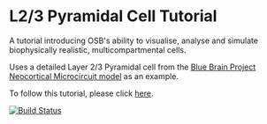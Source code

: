 # L2/3 Pyramidal Cell Tutorial

A tutorial introducing OSB's ability to visualise, analyse and simulate biophysically realistic, multicompartmental cells.

Uses a detailed Layer 2/3 Pyramidal cell from the [Blue Brain Project Neocortical Microcircuit model](https://bbp.epfl.ch/nmc-portal/microcircuit) as an example. 

To follow this tutorial, please click [here](http://www.opensourcebrain.org/projects/l23pyramidalcelltutorial/models?explorer=https%253A%252F%252Fraw.githubusercontent.com%252FOpenSourceBrain%252FL23PyramidalCellTutorial%252Fmaster%252FNeuroML2%252FosbSessions%252FGEPPETTO.json).

[![Build Status](https://travis-ci.org/OpenSourceBrain/L23PyramidalCellTutorial.svg?branch=master)](https://travis-ci.org/OpenSourceBrain/L23PyramidalCellTutorial)
